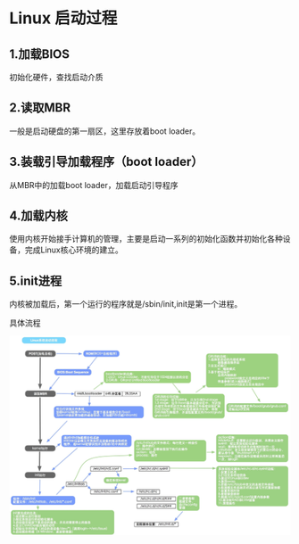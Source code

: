 # Linux 启动过程

## 1.加载BIOS
初始化硬件，查找启动介质

## 2.读取MBR

一般是启动硬盘的第一扇区，这里存放着boot loader。

## 3.装载引导加载程序（boot loader）

从MBR中的加载boot loader，加载启动引导程序

## 4.加载内核
使用内核开始接手计算机的管理，主要是启动一系列的初始化函数并初始化各种设备，完成Linux核心环境的建立。

## 5.init进程
内核被加载后，第一个运行的程序就是/sbin/init,init是第一个进程。

具体流程

![](images/linuxBoot.jpg)